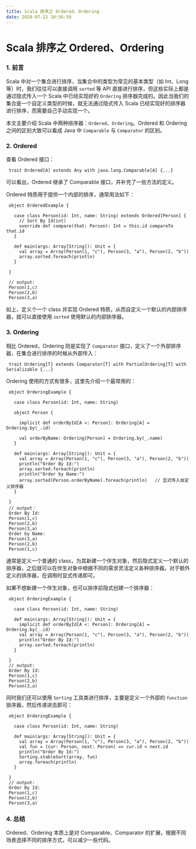 ```yaml
---
title: Scala 排序之 Ordered、Ordering
date: 2020-07-22 10:56:59
---
```

# Scala 排序之 Ordered、Ordering

### 1. 前言

Scala 中对一个集合进行排序，当集合中的类型为常见的基本类型（如 Int、Long等）时，我们往往可以直接调用 `sorted` 等 API 直接进行排序，但这些实际上都是通过隐式传入一个 Scala 中已经实现好的 `Ordering` 排序器完成的。因此当我们的集合是一个自定义类型的时候，就无法通过隐式传入 Scala 已经实现好的排序器进行排序，而需要自己手动实现一个。

本文主要介绍 Scala 中两种排序器：`Ordered`、`Ordering`。Ordered 和 Ordering 之间的区别大致可以看成 Java 中 `Comparable` 与 `Comparator` 的区别。

### 2. Ordered

查看 Ordered 接口：

```vim
 trait Ordered[A] extends Any with java.lang.Comparable[A] {...}
```

可以看出，Ordered 继承了 Comparable 接口，并补充了一些方法的定义。

Ordered 特质用于提供一个内部的排序，通常用法如下：

```vim
 object OrderedExample {
 ​
   case class Person(id: Int, name: String) extends Ordered[Person] {
     // Sort By Id(int)
     override def compare(that: Person): Int = this.id compareTo that.id
   }
 ​
   def main(args: Array[String]): Unit = {
     val array = Array(Person(1, "c"), Person(3, "a"), Person(2, "b"))
     array.sorted.foreach(println)
   }

 }
 ​
 // output:
 Person(1,c)
 Person(2,b)
 Person(3,a)
```

如上，定义个一个 class 并实现 Ordered 特质，从而自定义一个默认的内部排序器，就可以直接使用 `sorted` 使用默认的内部排序器。

### 3. Ordering

相比 Ordered，Ordering 则是实现了 `Comparator` 接口，定义了一个外部排序器，在集合进行排序的时候从外部传入：

```vim
 trait Ordering[T] extends Comparator[T] with PartialOrdering[T] with Serializable {...}
```

Ordering 使用的方式有很多，这里先介绍一个最常用的：

```vim
 object OrderingExample {
 ​
   case class Person(id: Int, name: String)
 ​
   object Person {
 ​
     implicit def orderById[A <: Person]: Ordering[A] = Ordering.by(_.id)
 ​
     val orderByName: Ordering[Person] = Ordering.by(_.name)
   }
 ​
   def main(args: Array[String]): Unit = {
     val array = Array(Person(1, "c"), Person(3, "a"), Person(2, "b"))
     println("Order By Id:")
     array.sorted.foreach(println)
     println("Order by Name:")
     array.sorted(Person.orderByName).foreach(println)   // 显式传入自定义排序器
   }
 ​
 }
 // output：
 Order By Id:
 Person(1,c)
 Person(2,b)
 Person(3,a)
 Order by Name:
 Person(3,a)
 Person(2,b)
 Person(1,c)
```

通常是定义一个普通的 class，为其新建一个伴生对象，然后隐式定义一个默认的排序器，之后就可以在伴生对象中根据不同的需求灵活定义各种排序器。对于额外定义的排序器，在调用时显式传递即可。

如果不想新建一个伴生对象，也可以排序前隐式创建一个排序器：

```vim
 object OrderingExample {
 ​
   case class Person(id: Int, name: String)
 ​
   def main(args: Array[String]): Unit = {
     implicit def orderById[A <: Person]: Ordering[A] = Ordering.by(_.id)
     val array = Array(Person(1, "c"), Person(3, "a"), Person(2, "b"))
     println("Order By Id:")
     array.sorted.foreach(println)
   }
 ​
 }
 // output:
 Order By Id:
 Person(1,c)
 Person(2,b)
 Person(3,a)
```

同时我们还可以使用 `Sorting` 工具类进行排序，主要是定义一个外部的 `function` 排序器，然后传递进去即可：

```vim
 object OrderingExample {
 ​
   case class Person(id: Int, name: String)
 ​
   def main(args: Array[String]): Unit = {
     val array = Array(Person(1, "c"), Person(3, "a"), Person(2, "b"))
     val fun = (cur: Person, next: Person) => cur.id < next.id
     println("Order By Id:")
     Sorting.stableSort(array, fun)
     array.foreach(println)
   }
 ​
 }
 // output:
 Order By Id:
 Person(1,c)
 Person(2,b)
 Person(3,a)
```

### 4. 总结

Ordered、Ordering 本质上是对 Comparable、Comparator 的扩展，根据不同场景选择不同的排序方式，可以减少一些代码。

